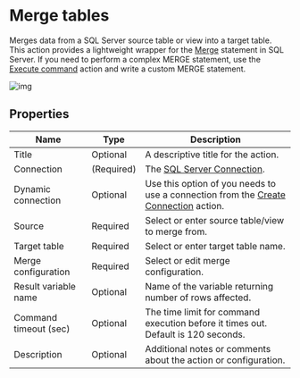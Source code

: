 # Merge tables

Merges data from a SQL Server source table or view into a target table.  
This action provides a lightweight wrapper for the [Merge](https://learn.microsoft.com/en-us/sql/t-sql/statements/merge-transact-sql) statement in SQL Server. If you need to perform a complex MERGE statement, use the [Execute command](execute-command.md) action and write a custom MERGE statement. 



![img](https://profitbasedocs.blob.core.windows.net/flowimages/merge-tables.png)

## Properties

| Name         | Type       | Description                                       |
|--------------|-----------------|---------------------------------------------------|
| Title              | Optional        | A descriptive title for the action.               |
| Connection      | (Required) | The [SQL Server Connection](./connection.md).         |
| Dynamic connection | Optional | Use this option of you needs to use a connection from the [Create Connection](./create-connection.md) action. |
| Source   | Required      | Select or enter source table/view to merge from. |
| Target table | Required  |  Select or enter target table name. |
| Merge configuration | Required  | Select or edit merge configuration.  |
| Result variable name | Optional  | Name of the variable returning number of rows affected. |
| Command timeout (sec) | Optional | The time limit for command execution before it times out. Default is 120 seconds.|
| Description   | Optional | Additional notes or comments about the action or configuration. |
